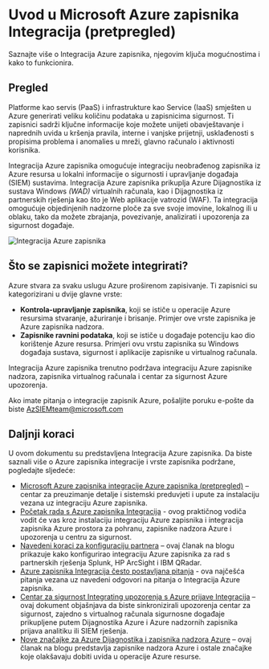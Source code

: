 <properties
   pageTitle="Uvod u Microsoft Azure zapisnika Integracija | Microsoft Azure"
   description="Saznajte više o Integracija Azure zapisnika, njegovim ključa mogućnostima i kako to funkcionira."
   services="security"
   documentationCenter="na"
   authors="TomShinder"
   manager="MBaldwin"
   editor="TerryLanfear"/>

<tags
   ms.service="security"
   ms.devlang="na"
   ms.topic="article"
   ms.tgt_pltfrm="na"
   ms.workload="na"
   ms.date="08/24/2016"
   ms.author="TomSh"/>

# <a name="introduction-to-microsoft-azure-log-integration-preview"></a>Uvod u Microsoft Azure zapisnika Integracija (pretpregled)

Saznajte više o Integracija Azure zapisnika, njegovim ključa mogućnostima i kako to funkcionira.

## <a name="overview"></a>Pregled

Platforme kao servis (PaaS) i infrastrukture kao Service (IaaS) smješten u Azure generirati veliku količinu podataka u zapisnicima sigurnost. Ti zapisnici sadrži ključne informacije koje možete unijeti obavještavanje i naprednih uvida u kršenja pravila, interne i vanjske prijetnji, usklađenosti s propisima problema i anomalies u mreži, glavno računalo i aktivnosti korisnika.

Integracija Azure zapisnika omogućuje integraciju neobrađenog zapisnika iz Azure resursa u lokalni informacije o sigurnosti i upravljanje događaja (SIEM) sustavima. Integracija Azure zapisnika prikuplja Azure Dijagnostika iz sustava Windows *(WAD)* virtualnih računala, kao i Dijagnostika iz partnerskih rješenja kao što je Web aplikacije vatrozid (WAF). Ta integracija omogućuje objedinjenih nadzorne ploče za sve svoje imovine, lokalnog ili u oblaku, tako da možete zbrajanja, povezivanje, analizirati i upozorenja za sigurnost događaje.

![Integracija Azure zapisnika][1]

## <a name="what-logs-can-i-integrate"></a>Što se zapisnici možete integrirati?

Azure stvara za svaku uslugu Azure proširenom zapisivanje. Ti zapisnici su kategorizirani u dvije glavne vrste:

- **Kontrola-upravljanje zapisnika**, koji se ističe u operacije Azure resursima stvaranje, ažuriranje i brisanje. Primjer ove vrste zapisnika je Azure zapisnika nadzora.
- **Zapisnike ravnini podataka**, koji se ističe u događaje potenciju kao dio korištenje Azure resursa. Primjeri ovu vrstu zapisnika su Windows događaja sustava, sigurnost i aplikacije zapisnike u virtualnog računala.

Integracija Azure zapisnika trenutno podržava integraciju Azure zapisnike nadzora, zapisnika virtualnog računala i centar za sigurnost Azure upozorenja.

Ako imate pitanja o integracije zapisnik Azure, pošaljite poruku e-pošte da biste [AzSIEMteam@microsoft.com](mailto:AzSIEMteam@microsoft.com)

## <a name="next-steps"></a>Daljnji koraci

U ovom dokumentu su predstavljena Integracija Azure zapisnika. Da biste saznali više o Azure zapisnika integracije i vrste zapisnika podržane, pogledajte sljedeće:

- [Microsoft Azure zapisnika integracije Azure zapisnika (pretpregled)](https://www.microsoft.com/download/details.aspx?id=53324) – centar za preuzimanje detalje i sistemski preduvjeti i upute za instalaciju vezana uz integraciju Azure zapisnika.
- [Početak rada s Azure zapisnika Integracija](security-azure-log-integration-get-started.md) - ovog praktičnog vodiča vodit će vas kroz instalaciju integraciju Azure zapisnika i integracija zapisnika Azure prostora za pohranu, zapisnike nadzora Azure i upozorenja u centru za sigurnost.
- [Navedeni koraci za konfiguraciju partnera](https://blogs.msdn.microsoft.com/azuresecurity/2016/08/23/azure-log-siem-configuration-steps/) – ovaj članak na blogu prikazuje kako konfigurirao integraciju Azure zapisnika za rad s partnerskih rješenja Splunk, HP ArcSight i IBM QRadar.
- [Azure zapisnika Integracija često postavljana pitanja](security-azure-log-integration-faq.md) - ova najčešća pitanja vezana uz navedeni odgovori na pitanja o Integracija Azure zapisnika.
- [Centar za sigurnost Integrating upozorenja s Azure prijave Integracija](../security-center/security-center-integrating-alerts-with-log-integration.md) – ovaj dokument objašnjava da biste sinkronizirali upozorenja centar za sigurnost, zajedno s virtualnog računala sigurnosne događaje prikupljene putem Dijagnostika Azure i Azure nadzornih zapisnika prijava analitiku ili SIEM rješenja.
- [Nove značajke za Azure Dijagnostika i zapisnika nadzora Azure](https://azure.microsoft.com/blog/new-features-for-azure-diagnostics-and-azure-audit-logs/) – ovaj članak na blogu predstavlja zapisnike nadzora Azure i ostale značajke koje olakšavaju dobiti uvida u operacije Azure resurse.

<!--Image references-->
[1]: ./media/security-azure-log-integration-overview/azure-log-integration.png
